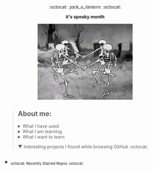 <div align='center'> 
  :octocat: <i> :jack_o_lantern: </i> :octocat: 
  <p><b>it's spooky month</b></p>
  <img src="src/spookyscaryskeletons.gif"/>
</div>

> ## About me:
> 
> <details><summary>What I have used</summary>  <ul><li>HTML, CSS, JS, JQuery, Bootstrap, Node.js</li> <li>PHP, MySQL, PostgreSQL, XAMPP</li> <li>Unity, Blender</li> <li>Adobe XD, Adobe Illustrator</li> <li>Python, C, Java</li> <li>Google Cloud Platform</li></ul>
> </details>
> 
> <details><summary>What I am learning</summary> Creating a discord bot</details>
> 
> <details><summary>What I want to learn</summary> yaml, photoshop, ruby, angular, vue, typescript</details>
> 
> ▼ Interesting projects I found while browsing GitHub :octocat:
<!--to add: contact me at (linkedin?), my website, current projects, favourite projects-->




<!--leave this br for the auto generated content-->
<br>


<details><summary><sub>:octocat: Recently Starred Repos :octocat:</sub></summary><hr><i>
<b>
<a href ="https://github.com/PyGithub/PyGithub">PyGithub/PyGithub</a>
</b>: 
<sup>[Python]</sup><span><p>Typed interactions with the GitHub API v3</p></span>
<br>


<b>
<a href ="https://github.com/ryo-ma/github-profile-trophy">ryo-ma/github-profile-trophy</a>
</b>: 
<sup>[TypeScript]</sup><span><p>🏆 Add dynamically generated GitHub Stat Trophies  on your readme</p></span>
<br>


<b>
<a href ="https://github.com/qtile/qtile">qtile/qtile</a>
</b>: 
<sup>[Python]</sup><span><p>:cookie: A full-featured, hackable tiling window manager written and configured in Python</p></span>
<br>


<b>
<a href ="https://github.com/nuxt/nuxtjs.org">nuxt/nuxtjs.org</a>
</b>: 
<sup>[Vue]</sup><span><p>Nuxt Documentation Website</p></span>
<br>


<b>
<a href ="https://github.com/Dolibarr/dolibarr">Dolibarr/dolibarr</a>
</b>: 
<sup>[PHP]</sup><span><p>Dolibarr ERP CRM is a modern software package to manage your company or foundation activity (contacts, suppliers, invoices, orders, stocks, agenda, accounting, ...). It is open source software written in PHP and designed for small and medium businesses, foundations and freelancers. You can freely install, use and distribute it as a standalone application or as a web application to use it from every internet access and media.</p></span>
<br>


<b>
<a href ="https://github.com/geongeorge/i-hate-regex">geongeorge/i-hate-regex</a>
</b>: 
<sup>[Vue]</sup><span><p>The code for iHateregex.io 😈 - The Regex Cheat Sheet</p></span>
<br>


<b>
<a href ="https://github.com/eliutgon/buzz-notify">eliutgon/buzz-notify</a>
</b>: 
<sup>[CSS]</sup><span><p>✨ Small and Clean JavaScript Toast Notifications</p></span>
<br>


<b>
<a href ="https://github.com/maguowei/starred">maguowei/starred</a>
</b>: 
<sup>[Python]</sup><span><p>creating your own Awesome List by GitHub stars!</p></span>
<br>


<b>
<a href ="https://github.com/sdmg15/Best-websites-a-programmer-should-visit">sdmg15/Best-websites-a-programmer-should-visit</a>
</b>: 
<sup>[]</sup><span><p>:link: Some useful websites for programmers.</p></span>
<br>


<b>
<a href ="https://github.com/home-assistant/core">home-assistant/core</a>
</b>: 
<sup>[Python]</sup><span><p>:house_with_garden: Open source home automation that puts local control and privacy first.</p></span>
<br>


<b>
<a href ="https://github.com/moratelli/github-starred-repos">moratelli/github-starred-repos</a>
</b>: 
<sup>[JavaScript]</sup><span><p>A React Native App that shows a GitHub user's starred repositories</p></span>
<br>


<b>
<a href ="https://github.com/fluteds/starred">fluteds/starred</a>
</b>: 
<sup>[]</sup><span><p>⭐ All my starred repos in an awesome list format that automatically updates my stars, project descriptions and names daily via workflow!</p></span>
<br>


<b>
<a href ="https://github.com/refined-github/refined-github">refined-github/refined-github</a>
</b>: 
<sup>[TypeScript]</sup><span><p>:octocat: Browser extension that simplifies the GitHub interface and adds useful features</p></span>
<br>


<b>
<a href ="https://github.com/rjoydip/github-actions-automate">rjoydip/github-actions-automate</a>
</b>: 
<sup>[]</sup><span><p>Collection of github actions helps to automate GitHub CI/CD.</p></span>
<br>


<b>
<a href ="https://github.com/sdras/awesome-actions">sdras/awesome-actions</a>
</b>: 
<sup>[]</sup><span><p>A curated list of awesome actions to use on GitHub</p></span>
<br>


<b>
<a href ="https://github.com/pumpkin-py/pumpkin-py">pumpkin-py/pumpkin-py</a>
</b>: 
<sup>[Python]</sup><span><p><br>No description provided :/<br></p></span>
<br>


<b>
<a href ="https://github.com/owncast/owncast">owncast/owncast</a>
</b>: 
<sup>[HTML]</sup><span><p>Take control over your live stream video by running it yourself.  Streaming + chat out of the box.</p></span>
<br>


<b>
<a href ="https://github.com/JLambertazzo/ListExtender">JLambertazzo/ListExtender</a>
</b>: 
<sup>[JavaScript]</sup><span><p>A JavaScript library providing interactive lists</p></span>
<br>


<b>
<a href ="https://github.com/DefinitelyTyped/DefinitelyTyped">DefinitelyTyped/DefinitelyTyped</a>
</b>: 
<sup>[TypeScript]</sup><span><p>The repository for high quality TypeScript type definitions.</p></span>
<br>


<b>
<a href ="https://github.com/googleapis/google-api-php-client">googleapis/google-api-php-client</a>
</b>: 
<sup>[PHP]</sup><span><p>A PHP client library for accessing Google APIs</p></span>
<br>


<b>
<a href ="https://github.com/Brodevil/Alice">Brodevil/Alice</a>
</b>: 
<sup>[Python]</sup><span><p>A virtual desktop Assistant automates several things as best as he can. fun fact: He is male lol</p></span>
<br>


<b>
<a href ="https://github.com/oakmac/chessboardjs">oakmac/chessboardjs</a>
</b>: 
<sup>[JavaScript]</sup><span><p>JavaScript chessboard</p></span>
<br>


<b>
<a href ="https://github.com/benjaminsampica/benjaminsampica">benjaminsampica/benjaminsampica</a>
</b>: 
<sup>[JavaScript]</sup><span><p><br>No description provided :/<br></p></span>
<br>


<b>
<a href ="https://github.com/wasabeef/awesome-android-ui">wasabeef/awesome-android-ui</a>
</b>: 
<sup>[]</sup><span><p>A curated list of awesome Android UI/UX libraries</p></span>
<br>


<b>
<a href ="https://github.com/Hack-with-Github/Awesome-Hacking">Hack-with-Github/Awesome-Hacking</a>
</b>: 
<sup>[]</sup><span><p>A collection of various awesome lists for hackers, pentesters and security researchers</p></span>
<br>


<b>
<a href ="https://github.com/skelsec/COMP128">skelsec/COMP128</a>
</b>: 
<sup>[Python]</sup><span><p>initial commit</p></span>
<br>


<b>
<a href ="https://github.com/matyo91/matyo91">matyo91/matyo91</a>
</b>: 
<sup>[Makefile]</sup><span><p>Github Profil description</p></span>
<br>


<b>
<a href ="https://github.com/maizzle/maizzle">maizzle/maizzle</a>
</b>: 
<sup>[HTML]</sup><span><p>Quickly build HTML emails with Tailwind CSS.</p></span>
<br>


<b>
<a href ="https://github.com/browser-update/browser-update">browser-update/browser-update</a>
</b>: 
<sup>[JavaScript]</sup><span><p>Remind users to update their browser in an unobtrusive way</p></span>
<br>


<b>
<a href ="https://github.com/TeaInside/teavpn2">TeaInside/teavpn2</a>
</b>: 
<sup>[C]</sup><span><p>TeaVPN2 - An open source VPN Software (currently supported platform is only Linux).</p></span>
<br>


<b>
<a href ="https://github.com/odoo/odoo">odoo/odoo</a>
</b>: 
<sup>[JavaScript]</sup><span><p>Odoo. Open Source Apps To Grow Your Business.</p></span>
<br>


<b>
<a href ="https://github.com/JessicaLim8/JessicaLim8">JessicaLim8/JessicaLim8</a>
</b>: 
<sup>[Ruby]</sup><span><p>Profile ReadME! Join my community word cloud!</p></span>
<br>


<b>
<a href ="https://github.com/githubocto/repo-visualizer">githubocto/repo-visualizer</a>
</b>: 
<sup>[JavaScript]</sup><span><p><br>No description provided :/<br></p></span>
<br>


<b>
<a href ="https://github.com/TheCodingLama/Deep-Learning-based-Image-Spam-Detection">TheCodingLama/Deep-Learning-based-Image-Spam-Detection</a>
</b>: 
<sup>[Jupyter Notebook]</sup><span><p>In this work, Deep Learning based Image spam detection is implemented. Cost sensitive and Hybrid models are also implemented.</p></span>
<br>


<b>
<a href ="https://github.com/instabotai/instabotai">instabotai/instabotai</a>
</b>: 
<sup>[Python]</sup><span><p>Instagram AI bot with face detection. It works without instagram api, need only login and password. </p></span>
<br>


<b>
<a href ="https://github.com/arc298/instagram-scraper">arc298/instagram-scraper</a>
</b>: 
<sup>[Python]</sup><span><p>Scrapes an instagram user's photos and videos</p></span>
<br>


<b>
<a href ="https://github.com/alexkang/blue-chat">alexkang/blue-chat</a>
</b>: 
<sup>[Java]</sup><span><p>Bluetooth instant messaging app for Android</p></span>
<br>


<b>
<a href ="https://github.com/neurek88/Bionic-Boar">neurek88/Bionic-Boar</a>
</b>: 
<sup>[C#]</sup><span><p>Side scrolling run and gun game made with unity. </p></span>
<br>


<b>
<a href ="https://github.com/nette/tracy">nette/tracy</a>
</b>: 
<sup>[PHP]</sup><span><p>😎 Tracy: the addictive tool to ease debugging PHP code for cool developers. Friendly design, logging, profiler, advanced features like debugging AJAX calls or CLI support. You will love it.</p></span>
<br>


<b>
<a href ="https://github.com/hotsh/rstat.us">hotsh/rstat.us</a>
</b>: 
<sup>[Ruby]</sup><span><p>Simple microblogging network based on the ostatus protocol.</p></span>
<br>


<b>
<a href ="https://github.com/ging/social_stream">ging/social_stream</a>
</b>: 
<sup>[Ruby]</sup><span><p>A framework for building distributed social network websites</p></span>
<br>


<b>
<a href ="https://github.com/Coordinate-Cat/Coordinate-Cat">Coordinate-Cat/Coordinate-Cat</a>
</b>: 
<sup>[]</sup><span><p>Reload to refresh.</p></span>
<br>


<b>
<a href ="https://github.com/ari-hacks/command-line-cheat-sheet">ari-hacks/command-line-cheat-sheet</a>
</b>: 
<sup>[Shell]</sup><span><p>📝 A place to quickly lookup commands (bash, vim, git, AWS, Docker, Terraform, Ansible, kubectl)</p></span>
<br>


<b>
<a href ="https://github.com/baetyl/baetyl-cloud">baetyl/baetyl-cloud</a>
</b>: 
<sup>[Go]</sup><span><p>Remote management system of Baetyl instances</p></span>
<br>


<b>
<a href ="https://github.com/sindresorhus/sublime-autoprefixer">sindresorhus/sublime-autoprefixer</a>
</b>: 
<sup>[Python]</sup><span><p>Sublime plugin to prefix your CSS</p></span>
<br>


<b>
<a href ="https://github.com/totorojs/totoro">totorojs/totoro</a>
</b>: 
<sup>[JavaScript]</sup><span><p>A simple and stable cross-browser testing tool. 简单稳定的跨浏览器测试工具。</p></span>
<br>


<b>
<a href ="https://github.com/Sangarshanan/webscraping-and-analysis-of-medium-articles">Sangarshanan/webscraping-and-analysis-of-medium-articles</a>
</b>: 
<sup>[Jupyter Notebook]</sup><span><p>Scraping medium articles tagged under ML,DL and AI and performing Analysis </p></span>
<br>


<b>
<a href ="https://github.com/ankitwasankar/Fuzzy-keyword-search-over-encrypted-data-in-cloud-computing">ankitwasankar/Fuzzy-keyword-search-over-encrypted-data-in-cloud-computing</a>
</b>: 
<sup>[PHP]</sup><span><p>Fuzzy keyword search over encrypted data in cloud computing | PHP project</p></span>
<br>


<b>
<a href ="https://github.com/r3nanp/github-clone">r3nanp/github-clone</a>
</b>: 
<sup>[TypeScript]</sup><span><p>A clone of Github made with ReactJS. (I can't publish this project)</p></span>
<br>


<b>
<a href ="https://github.com/peremp/vue-light-gallery">peremp/vue-light-gallery</a>
</b>: 
<sup>[Vue]</sup><span><p>VueJS lightweight image gallery for both mobile and desktop browsers</p></span>
<br>


<b>
<a href ="https://github.com/RistBS/4xxBypasser">RistBS/4xxBypasser</a>
</b>: 
<sup>[Python]</sup><span><p>a tool to bypass negative HTTP status codes on the client side (4xx)</p></span>
<br>


<b>
<a href ="https://github.com/xiaoluoboding/xiaoluoboding">xiaoluoboding/xiaoluoboding</a>
</b>: 
<sup>[]</sup><span><p>My GitHub Profile. Before Fork it, Star it, Please. 😂</p></span>
<br>


<b>
<a href ="https://github.com/cdnjs/packages">cdnjs/packages</a>
</b>: 
<sup>[Shell]</sup><span><p>📦 Package configurations - The #1 free and open source CDN built to make life easier for developers.</p></span>
<br>


<b>
<a href ="https://github.com/michalsnik/aos">michalsnik/aos</a>
</b>: 
<sup>[JavaScript]</sup><span><p>Animate on scroll library</p></span>
<br>


<b>
<a href ="https://github.com/DoubleGremlin181/DoubleGremlin181">DoubleGremlin181/DoubleGremlin181</a>
</b>: 
<sup>[Python]</sup><span><p>Come play TicTacToe on my profile's README</p></span>
<br>


<b>
<a href ="https://github.com/jakewilliami/FaceDetection.jl">jakewilliami/FaceDetection.jl</a>
</b>: 
<sup>[Julia]</sup><span><p>A face detection algorithm using Viola-Jones' rapid object detection framework written in Julia</p></span>
<br>


<b>
<a href ="https://github.com/PlaThyme/PlaThyme">PlaThyme/PlaThyme</a>
</b>: 
<sup>[JavaScript]</sup><span><p>Game Hosting Site</p></span>
<br>


<b>
<a href ="https://github.com/mscoutermarsh/mscoutermarsh">mscoutermarsh/mscoutermarsh</a>
</b>: 
<sup>[Ruby]</sup><span><p>SECRETS!</p></span>
<br>


<b>
<a href ="https://github.com/lifeparticle/lifeparticle">lifeparticle/lifeparticle</a>
</b>: 
<sup>[Python]</sup><span><p>📠  A self-updating public profile for GitHub</p></span>
<br>


<b>
<a href ="https://github.com/peterthehan/peterthehan">peterthehan/peterthehan</a>
</b>: 
<sup>[]</sup><span><p><br>No description provided :/<br></p></span>
<br>


<b>
<a href ="https://github.com/copy/v86">copy/v86</a>
</b>: 
<sup>[Rust]</sup><span><p>x86 virtualization in your browser, recompiling x86 to wasm on the fly</p></span>
<br>


<b>
<a href ="https://github.com/Hello-World-Blog/Artificial-Intelligence">Hello-World-Blog/Artificial-Intelligence</a>
</b>: 
<sup>[Jupyter Notebook]</sup><span><p>Repo of AI related codes at https://learnai1.home.blog/</p></span>
<br>


<b>
<a href ="https://github.com/karankharecha/Big_Data_Algorithms">karankharecha/Big_Data_Algorithms</a>
</b>: 
<sup>[HTML]</sup><span><p>Implementation of big data algorithms (Association Mining, Classification, Prediction) from the scratch.</p></span>
<br>


<b>
<a href ="https://github.com/x4nth055/emotion-recognition-using-speech">x4nth055/emotion-recognition-using-speech</a>
</b>: 
<sup>[Python]</sup><span><p>Building and training Speech Emotion Recognizer that predicts human emotions using Python, Sci-kit learn and Keras</p></span>
<br>


<b>
<a href ="https://github.com/HydroxideX/Speech-Emotion-Recognition">HydroxideX/Speech-Emotion-Recognition</a>
</b>: 
<sup>[MATLAB]</sup><span><p><br>No description provided :/<br></p></span>
<br>


<b>
<a href ="https://github.com/chen0040/keras-audio">chen0040/keras-audio</a>
</b>: 
<sup>[Python]</sup><span><p>keras project for audio deep learning</p></span>
<br>


<b>
<a href ="https://github.com/JacobSamro/Compiler-Design-Lab">JacobSamro/Compiler-Design-Lab</a>
</b>: 
<sup>[C]</sup><span><p>Compiler Design Lab Programs</p></span>
<br>


<b>
<a href ="https://github.com/arturssmirnovs/github-profile-readme-generator">arturssmirnovs/github-profile-readme-generator</a>
</b>: 
<sup>[JavaScript]</sup><span><p>GitHub profile readme generator allows you to create nice and simple GitHub profile readme files that will be included in your profile previews.</p></span>
<br>


<b>
<a href ="https://github.com/mmphego/mmphego">mmphego/mmphego</a>
</b>: 
<sup>[HTML]</sup><span><p>Don't just fork it. Star it, please!</p></span>
<br>


<b>
<a href ="https://github.com/RoccoJay/Audio_to_Emotion">RoccoJay/Audio_to_Emotion</a>
</b>: 
<sup>[Jupyter Notebook]</sup><span><p>Classifying Audio to Emotion</p></span>
<br>


<b>
<a href ="https://github.com/AryaRajivChaloli/Audio-Emotion-Recognition">AryaRajivChaloli/Audio-Emotion-Recognition</a>
</b>: 
<sup>[Jupyter Notebook]</sup><span><p>By Team #LRHC💥</p></span>
<br>


<b>
<a href ="https://github.com/crhung/Voice-Emotion-Detector">crhung/Voice-Emotion-Detector</a>
</b>: 
<sup>[Jupyter Notebook]</sup><span><p>Voice Emotion Detector that detects emotion from audio speech using one dimensional CNNs (convolutional neural networks) using keras and tensorflow on Jupyter Notebook.</p></span>
<br>


<b>
<a href ="https://github.com/localtunnel/localtunnel">localtunnel/localtunnel</a>
</b>: 
<sup>[JavaScript]</sup><span><p>expose yourself</p></span>
<br>


<b>
<a href ="https://github.com/first-brick/landing-website">first-brick/landing-website</a>
</b>: 
<sup>[CSS]</sup><span><p>Portfolio website for the firm</p></span>
<br>


<b>
<a href ="https://github.com/hwang-taeha/withYou">hwang-taeha/withYou</a>
</b>: 
<sup>[TypeScript]</sup><span><p><br>No description provided :/<br></p></span>
<br>


<b>
<a href ="https://github.com/frappe/frappe">frappe/frappe</a>
</b>: 
<sup>[Python]</sup><span><p>Low code web framework for real world applications, in Python and Javascript</p></span>
<br>


<b>
<a href ="https://github.com/Niangao-Warren/Vue_Music">Niangao-Warren/Vue_Music</a>
</b>: 
<sup>[JavaScript]</sup><span><p>vue 音乐播放器源码，详情请看 readme</p></span>
<br>


<b>
<a href ="https://github.com/DedSecInside/ReFleX">DedSecInside/ReFleX</a>
</b>: 
<sup>[]</sup><span><p>ReFleX - Deep Image Recognition Bot</p></span>
<br>


<b>
<a href ="https://github.com/ABSphreak/readme-jokes">ABSphreak/readme-jokes</a>
</b>: 
<sup>[JavaScript]</sup><span><p>😄 Jokes for your GitHub READMEs</p></span>
<br>


<b>
<a href ="https://github.com/hanami/hanami.github.io">hanami/hanami.github.io</a>
</b>: 
<sup>[HTML]</sup><span><p>Hanami website</p></span>
<br>


<b>
<a href ="https://github.com/EmbarkStudios/opensource-website">EmbarkStudios/opensource-website</a>
</b>: 
<sup>[HTML]</sup><span><p>🌐 Hub for Embark's open source efforts</p></span>
<br>


<b>
<a href ="https://github.com/CoderBounty/coderbounty">CoderBounty/coderbounty</a>
</b>: 
<sup>[HTML]</sup><span><p>Coders Wanted! Get Your Bounty Today!</p></span>
<br>


<b>
<a href ="https://github.com/AllAlgorithms/c">AllAlgorithms/c</a>
</b>: 
<sup>[C]</sup><span><p>Implementation of All ▲lgorithms in C Programming Language</p></span>
<br>


<b>
<a href ="https://github.com/lhartikk/ArnoldC">lhartikk/ArnoldC</a>
</b>: 
<sup>[Scala]</sup><span><p>Arnold Schwarzenegger based programming language</p></span>
<br>


<b>
<a href ="https://github.com/FireFeathers06/Basic-C-Programming">FireFeathers06/Basic-C-Programming</a>
</b>: 
<sup>[C]</sup><span><p>Basic C programs </p></span>
<br>


<b>
<a href ="https://github.com/caburum/HacktoberfestPortfolio2019">caburum/HacktoberfestPortfolio2019</a>
</b>: 
<sup>[CSS]</sup><span><p>Help me make a portfolio for Hacktoberfest 2019!</p></span>
<br>


<b>
<a href ="https://github.com/moonstar-x/discord-music-24-7">moonstar-x/discord-music-24-7</a>
</b>: 
<sup>[JavaScript]</sup><span><p>A 24/7 music bot for Discord that pauses when nobody is listening.</p></span>
<br>


<b>
<a href ="https://github.com/Hiteke/Discord-gift-generator">Hiteke/Discord-gift-generator</a>
</b>: 
<sup>[JavaScript]</sup><span><p>Super cool generator :D</p></span>
<br>


<b>
<a href ="https://github.com/naman14/Timber">naman14/Timber</a>
</b>: 
<sup>[Java]</sup><span><p>Material Design Music Player</p></span>
<br>


<b>
<a href ="https://github.com/itaditya/trick-or-treat-game">itaditya/trick-or-treat-game</a>
</b>: 
<sup>[JavaScript]</sup><span><p>Play it for free here</p></span>
<br>


<b>
<a href ="https://github.com/f-klubben/stregsystemet">f-klubben/stregsystemet</a>
</b>: 
<sup>[Python]</sup><span><p>The very public stregsystem repo</p></span>
<br>


<b>
<a href ="https://github.com/Codeocracy/skeletorbot">Codeocracy/skeletorbot</a>
</b>: 
<sup>[JavaScript]</sup><span><p>A very spooky bot</p></span>
<br>


<b>
<a href ="https://github.com/jenkoian/hacktoberfest-checker">jenkoian/hacktoberfest-checker</a>
</b>: 
<sup>[JavaScript]</sup><span><p>🎃 Check how you're doing in hacktoberfest</p></span>
<br>


<b>
<a href ="https://github.com/chunloklo/tower-of-tears">chunloklo/tower-of-tears</a>
</b>: 
<sup>[C#]</sup><span><p>Tower of Tears</p></span>
<br>


<b>
<a href ="https://github.com/MarshmallowSpaghetti/GGJ_2018_Plan_B">MarshmallowSpaghetti/GGJ_2018_Plan_B</a>
</b>: 
<sup>[C#]</sup><span><p><br>No description provided :/<br></p></span>
<br>


<b>
<a href ="https://github.com/microsoft/ailab">microsoft/ailab</a>
</b>: 
<sup>[C#]</sup><span><p>Experience, Learn and Code the latest breakthrough innovations with Microsoft AI</p></span>
<br>


<b>
<a href ="https://github.com/gmarino2048/AGD_Project">gmarino2048/AGD_Project</a>
</b>: 
<sup>[C#]</sup><span><p>Hello All! Before contributing to this repository be sure to read the INTRODUCTION and CONTRIBUTING files. Thanks!</p></span>
<br>


<b>
<a href ="https://github.com/coderjolly/ipu-engineering-notes">coderjolly/ipu-engineering-notes</a>
</b>: 
<sup>[]</sup><span><p>This repository contains notes required by CSE/ IT students for IP University. They are managed in respective folders along with some relevant PDFs also.</p></span>
<br>


<b>
<a href ="https://github.com/LeagueSandbox/GameServer">LeagueSandbox/GameServer</a>
</b>: 
<sup>[C#]</sup><span><p>League Sandbox's Game Server</p></span>
<br>


<b>
<a href ="https://github.com/opsdroid/opsdroid">opsdroid/opsdroid</a>
</b>: 
<sup>[Python]</sup><span><p>🤖 An open source chat-ops bot framework</p></span>
<br>


<b>
<a href ="https://github.com/osmlab/editor-layer-index">osmlab/editor-layer-index</a>
</b>: 
<sup>[JavaScript]</sup><span><p>A unified layer index for OSM editors.</p></span>
<br>


<b>
<a href ="https://github.com/szabgab/awesome-for-non-programmers">szabgab/awesome-for-non-programmers</a>
</b>: 
<sup>[]</sup><span><p><br>No description provided :/<br></p></span>
<br>


<b>
<a href ="https://github.com/freeCodeCamp/how-to-contribute-to-open-source">freeCodeCamp/how-to-contribute-to-open-source</a>
</b>: 
<sup>[Ruby]</sup><span><p>A guide to contributing to open source</p></span>
<br>


<b>
<a href ="https://github.com/MunGell/awesome-for-beginners">MunGell/awesome-for-beginners</a>
</b>: 
<sup>[]</sup><span><p>A list of awesome beginners-friendly projects.</p></span>
<br>


<b>
<a href ="https://github.com/tholman/bsod.js">tholman/bsod.js</a>
</b>: 
<sup>[JavaScript]</sup><span><p>Blue screen of death for the web, because debugging shouldn't be easy.</p></span>
<br>


<b>
<a href ="https://github.com/AliceWonderland/hacktoberfest">AliceWonderland/hacktoberfest</a>
</b>: 
<sup>[HTML]</sup><span><p>Participate in Hacktoberfest by contributing to any Open Source project on GitHub! Here is a starter project for first time contributors. #hacktoberfest</p></span>
<br>


<b>
<a href ="https://github.com/AdamClarksCode/CalculusCoursework">AdamClarksCode/CalculusCoursework</a>
</b>: 
<sup>[C#]</sup><span><p>A C# program I wrote to brute force solve a piece of calculus coursework I was given. The coursework was to find the question that gave an answer of 1, where a straight line intercepted a parabola  in the positive quadrant. The area of 1 is the area between the parabola and the straight line. This program gives over 300 solutions, I only needed one for the coursework.</p></span>
<br>


</i></details>
